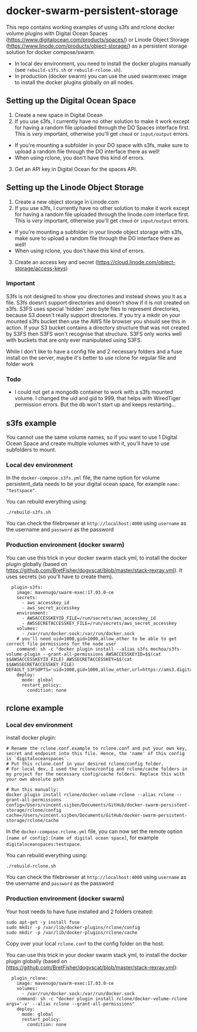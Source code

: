 # docker-swarm-persistent-storage
This repo contains working examples of using s3fs and rclone docker volume plugins with Digital Ocean Spaces (https://www.digitalocean.com/products/spaces/) or Linode Object Storage (https://www.linode.com/products/object-storage/) as a persistent storage solution for docker compose/swarm. 

- In local dev environment, you need to install the docker plugins manually (see ```rebuild-s3fs.sh``` or ```rebuild-rclone.sh```). 
- In production (docker swarm) you can use the used swarm:exec image to install the docker plugins globally on all nodes.

## Setting up the Digital Ocean Space
1. Create a new space in Digital Ocean
2. If you use s3fs, I currently have no other solution to make it work except for having a random file uploaded through the DO Spaces interface first. This is *very* important, otherwise you'll get ```chmod``` or ```input/output``` errors. 
  * If you're mounting a subfolder in your DO space with s3fs, make sure to upload a random file through the DO interface there as well!
  * When using rclone, you don't have this kind of errors.
3. Get an API key in Digital Ocean for the spaces API.

## Setting up the Linode Object Storage
1. Create a new object storage in Linode.com
2. If you use s3fs, I currently have no other solution to make it work except for having a random file uploaded through the linode.com interface first. This is *very* important, otherwise you'll get ```chmod``` or ```input/output``` errors. 
  * If you're mounting a subfolder in your linode object storage with s3fs, make sure to upload a random file through the DO interface there as well!
  * When using rclone, you don't have this kind of errors.
3. Create an access key and secret (https://cloud.linode.com/object-storage/access-keys)

### Important
S3fs is not designed to show you directories and instead shows you it as a file. 
S3fs doesn’t support directories and doesn’t show if it is not created on s3fs. 
S3FS uses special 'hidden' zero byte files to represent directories, 
because S3 doesn't really support directories. 
If you try a mkdir on your mounted s3fs bucket then use the AWS file browser you 
should see this in action. If your S3 bucket contains a directory structure that 
was not created by S3FS then S3FS won't recognise that structure. 
S3FS only works well with buckets that are only ever manipulated using S3FS.

While I don't like to have a config file and 2 necessary folders ánd a fuse install on the server, maybe it's better to use rclone for regular file and folder work

### Todo
- I could not get a mongodb container to work with a s3fs mounted volume. I changed the uid and gid to 999, that helps with WiredTiger permission errors. But the db won't start up and keeps restarting...

## s3fs example
You cannot use the same volume names, so if you want to use 1 Digital Ocean Space and create multiple volumes with it, you'll have to use subfolders to mount.


### Local dev environment
In the `docker-compose.s3fs.yml` file, the name option for volume persistent_data needs to be your digital ocean space, for example `name: "testspace"`.

You can rebuild everything using:
```
./rebuild-s3fs.sh
```

You can check the filebrowser at `http://localhost:4000` using `username` as the username and `password` as the password

### Production environment (docker swarm)

You can use this trick in your docker swarm stack yml, to install the docker plugin globally (based on https://github.com/BretFisher/dogvscat/blob/master/stack-rexray.yml).
It uses secrets (so you'll have to create them).

```
  plugin-s3fs:
    image: mavenugo/swarm-exec:17.03.0-ce
    secrets:
      - aws_accesskey_id
      - aws_secret_accesskey
    environment:
      - AWSACCESSKEYID_FILE=/run/secrets/aws_accesskey_id
      - AWSSECRETACCESSKEY_FILE=/run/secrets/aws_secret_accesskey
    volumes:
      - /var/run/docker.sock:/var/run/docker.sock
    # you'll need uid=1000,gid=1000,allow_other to be able to get correct file permissions for the node user
    command: sh -c "docker plugin install --alias s3fs mochoa/s3fs-volume-plugin --grant-all-permissions AWSACCESSKEYID=$$(cat $$AWSACCESSKEYID_FILE) AWSSECRETACCESSKEY=$$(cat $$AWSSECRETACCESSKEY_FILE) DEFAULT_S3FSOPTS='uid=1000,gid=1000,allow_other,url=https://ams3.digitaloceanspaces.com,use_path_request_style,nomultipart'"
    deploy:
      mode: global
      restart_policy:
        condition: none
```

## rclone example

### Local dev environment

install docker plugin:
```
# Rename the rclone.conf.example to rclone.conf and put your own key, secret and endpoint into this file. Hence, the 'name' of this config is `digitaloceanspaces`.
# Put this rclone.conf in your desired rclone/config folder.
# For local dev, I used the rclone/config and rclone/cache folders in my project for the necessary config/cache folders. Replace this with your own absolute path

# Run this manually:
docker plugin install rclone/docker-volume-rclone --alias rclone --grant-all-permissions config=/Users/vincent.sijben/Documents/GitHub/docker-swarm-persistent-storage/rclone/config cache=/Users/vincent.sijben/Documents/GitHub/docker-swarm-persistent-storage/rclone/cache
```
In the `docker-compose.rclone.yml` file, you can now set the remote option `[name of config]:[name of digital ocean space]`, for example `digitaloceanspaces:testspace`.

You can rebuild everything using:
```
./rebuild-rclone.sh
```

You can check the filebrowser at `http://localhost:4000` using `username` as the username and `password` as the password

### Production environment (docker swarm)

Your host needs to have fuse installed and 2 folders created:
```
sudo apt-get -y install fuse
sudo mkdir -p /var/lib/docker-plugins/rclone/config
sudo mkdir -p /var/lib/docker-plugins/rclone/cache
```
Copy over your local `rclone.conf` to the config folder on the host.

You can use this trick in your docker swarm stack yml, to install the docker plugin globally (based on https://github.com/BretFisher/dogvscat/blob/master/stack-rexray.yml):
```
  plugin_rclone:
    image: mavenugo/swarm-exec:17.03.0-ce
    volumes:
      - /var/run/docker.sock:/var/run/docker.sock
    command: sh -c "docker plugin install rclone/docker-volume-rclone args='-v' --alias rclone --grant-all-permissions"
    deploy:
      mode: global
      restart_policy:
        condition: none
```

